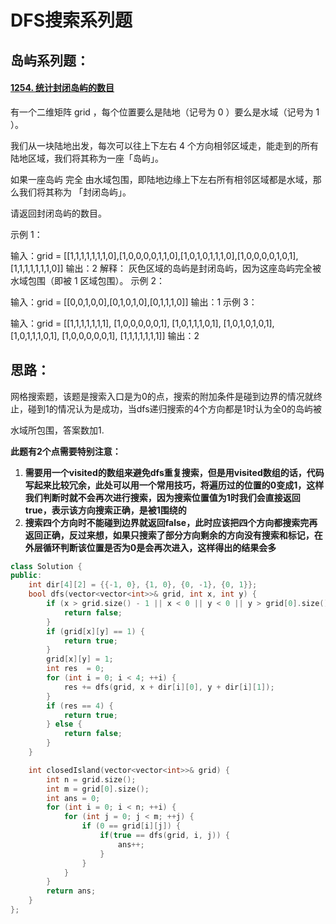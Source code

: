 # DFS搜索系列题





## 岛屿系列题：

#### [1254. 统计封闭岛屿的数目](https://leetcode-cn.com/problems/number-of-closed-islands/)

有一个二维矩阵 grid ，每个位置要么是陆地（记号为 0 ）要么是水域（记号为 1 ）。

我们从一块陆地出发，每次可以往上下左右 4 个方向相邻区域走，能走到的所有陆地区域，我们将其称为一座「岛屿」。

如果一座岛屿 完全 由水域包围，即陆地边缘上下左右所有相邻区域都是水域，那么我们将其称为 「封闭岛屿」。

请返回封闭岛屿的数目。

 示例 1：

输入：grid = [[1,1,1,1,1,1,1,0],[1,0,0,0,0,1,1,0],[1,0,1,0,1,1,1,0],[1,0,0,0,0,1,0,1],[1,1,1,1,1,1,1,0]]
输出：2
解释：
灰色区域的岛屿是封闭岛屿，因为这座岛屿完全被水域包围（即被 1 区域包围）。
示例 2：

输入：grid = [[0,0,1,0,0],[0,1,0,1,0],[0,1,1,1,0]]
输出：1
示例 3：

输入：grid = [[1,1,1,1,1,1,1],
             [1,0,0,0,0,0,1],
             [1,0,1,1,1,0,1],
             [1,0,1,0,1,0,1],
             [1,0,1,1,1,0,1],
             [1,0,0,0,0,0,1],
             [1,1,1,1,1,1,1]]
输出：2

## 思路：

网格搜索题，该题是搜索入口是为0的点，搜索的附加条件是碰到边界的情况就终止，碰到1的情况认为是成功，当dfs递归搜索的4个方向都是1时认为全0的岛屿被

水域所包围，答案数加1.

**此题有2个点需要特别注意：**

1. **需要用一个visited的数组来避免dfs重复搜索，但是用visited数组的话，代码写起来比较冗余，此处可以用一个常用技巧，将遍历过的位置的0变成1，这样我们判断时就不会再次进行搜索，因为搜索位置值为1时我们会直接返回true，表示该方向搜索正确，是被1围绕的**
2. **搜索四个方向时不能碰到边界就返回false，此时应该把四个方向都搜索完再返回正确，反过来想，如果只搜索了部分方向剩余的方向没有搜索和标记，在外层循环判断该位置是否为0是会再次进入，这样得出的结果会多**

```c++
class Solution {
public:
    int dir[4][2] = {{-1, 0}, {1, 0}, {0, -1}, {0, 1}};
    bool dfs(vector<vector<int>>& grid, int x, int y) {
        if (x > grid.size() - 1 || x < 0 || y < 0 || y > grid[0].size() - 1) {
            return false;
        }
        if (grid[x][y] == 1) {
            return true;
        }
        grid[x][y] = 1;
        int res  = 0;
        for (int i = 0; i < 4; ++i) {
            res += dfs(grid, x + dir[i][0], y + dir[i][1]);
        }
        if (res == 4) {
            return true;
        } else {
            return false;
        }
    }

    int closedIsland(vector<vector<int>>& grid) {
        int n = grid.size();
        int m = grid[0].size();
        int ans = 0;
        for (int i = 0; i < n; ++i) {
            for (int j = 0; j < m; ++j) {
                if (0 == grid[i][j]) {
                    if(true == dfs(grid, i, j)) {
                        ans++;
                    }
                }
            }
        }
        return ans;
    }
};
```

